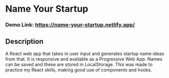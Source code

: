 # Name Your Startup

### Demo Link: https://name-your-startup.netlify.app/

## Description
A React web app that takes in user input and generates startup name ideas from that. It is responsive and available as a Progressive Web App. Names can be saved and these are stored in LocalStorage. This was made to practice my React skills, making good use of components and hooks.
